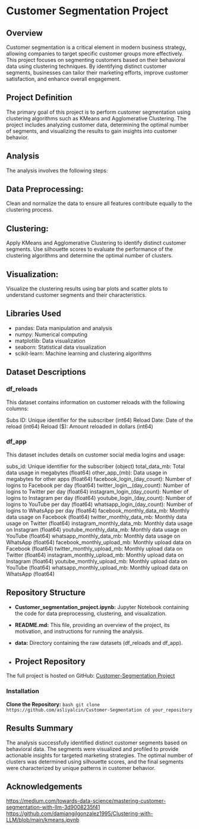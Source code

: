 # Customer Segmentation Project

## Overview

Customer segmentation is a critical element in modern business strategy, allowing companies to target specific customer groups more effectively. This project focuses on segmenting customers based on their behavioral data using clustering techniques. By identifying distinct customer segments, businesses can tailor their marketing efforts, improve customer satisfaction, and enhance overall engagement.

## Project Definition
The primary goal of this project is to perform customer segmentation using clustering algorithms such as KMeans and Agglomerative Clustering. The project includes analyzing customer data, determining the optimal number of segments, and visualizing the results to gain insights into customer behavior.

## Analysis
The analysis involves the following steps:

## Data Preprocessing:
Clean and normalize the data to ensure all features contribute equally to the clustering process.

## Clustering:
Apply KMeans and Agglomerative Clustering to identify distinct customer segments.
Use silhouette scores to evaluate the performance of the clustering algorithms and determine the optimal number of clusters.

## Visualization:
Visualize the clustering results using bar plots and scatter plots to understand customer segments and their characteristics.

## Libraries Used
- pandas: Data manipulation and analysis
- numpy: Numerical computing
- matplotlib: Data visualization
- seaborn: Statistical data visualization
- scikit-learn: Machine learning and clustering algorithms

## Dataset Descriptions

### df_reloads
This dataset contains information on customer reloads with the following columns:

Subs ID: Unique identifier for the subscriber (int64)
Reload Date: Date of the reload (int64)
Reload ($): Amount reloaded in dollars (int64)


### df_app
This dataset includes details on customer social media logins and usage:

subs_id: Unique identifier for the subscriber (object)
total_data_mb: Total data usage in megabytes (float64)
other_app_(mb): Data usage in megabytes for other apps (float64)
facebook_login_(day_count): Number of logins to Facebook per day (float64)
twitter_login__(day_count): Number of logins to Twitter per day (float64)
instagram_login_(day_count): Number of logins to Instagram per day (float64)
youtube_login_(day_count): Number of logins to YouTube per day (float64)
whatsapp_login_(day_count): Number of logins to WhatsApp per day (float64)
facebook_monthly_data_mb: Monthly data usage on Facebook (float64)
twitter_monthly_data_mb: Monthly data usage on Twitter (float64)
instagram_monthly_data_mb: Monthly data usage on Instagram (float64)
youtube_monthly_data_mb: Monthly data usage on YouTube (float64)
whatsapp_monthly_data_mb: Monthly data usage on WhatsApp (float64)
facebook_monthly_upload_mb: Monthly upload data on Facebook (float64)
twitter_monthly_upload_mb: Monthly upload data on Twitter (float64)
instagram_monthly_upload_mb: Monthly upload data on Instagram (float64)
youtube_monthly_upload_mb: Monthly upload data on YouTube (float64)
whatsapp_monthly_upload_mb: Monthly upload data on WhatsApp (float64)

## Repository Structure
- **Customer_segmentation_project.ipynb:**   Jupyter Notebook containing the code for data preprocessing, clustering, and visualization.
- **README.md:**  This file, providing an overview of the project, its motivation, and instructions for running the analysis.
- **data:** Directory containing the raw datasets (df_reloads and df_app).
  
- ## Project Repository
The full project is hosted on GitHub: [Customer-Segmentation Project](https://github.com/asliyalcin/Customer-Segmentation)

### Installation

 **Clone the Repository:**
    ```bash
    git clone https://github.com/asliyalcin/Customer-Segmentation
    cd your_repository
    ```

## Results Summary
The analysis successfully identified distinct customer segments based on behavioral data. The segments were visualized and profiled to provide actionable insights for targeted marketing strategies. The optimal number of clusters was determined using silhouette scores, and the final segments were characterized by unique patterns in customer behavior.

## Acknowledgements
https://medium.com/towards-data-science/mastering-customer-segmentation-with-llm-3d9008235f41
https://github.com/damiangilgonzalez1995/Clustering-with-LLM/blob/main/kmeans.ipynb
